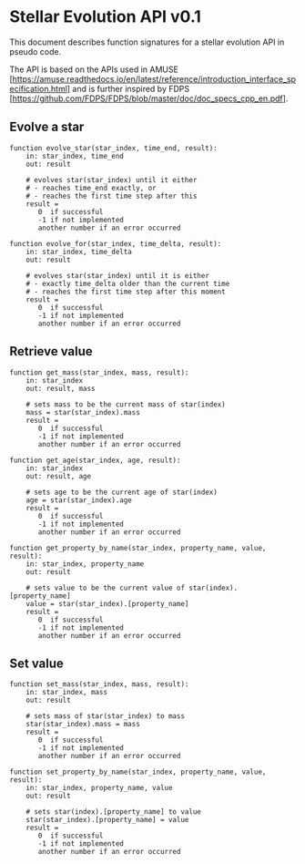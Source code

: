 # Stellar Evolution API v0.1
This document describes function signatures for a stellar evolution API in pseudo code.

The API is based on the APIs used in AMUSE [https://amuse.readthedocs.io/en/latest/reference/introduction_interface_specification.html] and is further inspired by FDPS [https://github.com/FDPS/FDPS/blob/master/doc/doc_specs_cpp_en.pdf].

## Evolve a star

```
function evolve_star(star_index, time_end, result):
    in: star_index, time_end
    out: result

    # evolves star(star_index) until it either
    # - reaches time_end exactly, or
    # - reaches the first time step after this
    result =
       0  if successful
       -1 if not implemented
       another number if an error occurred
```

```
function evolve_for(star_index, time_delta, result):
    in: star_index, time_delta
    out: result

    # evolves star(star_index) until it is either
    # - exactly time_delta older than the current time
    # - reaches the first time step after this moment
    result =
       0  if successful
       -1 if not implemented
       another number if an error occurred
```

## Retrieve value

```
function get_mass(star_index, mass, result):
    in: star_index
    out: result, mass

    # sets mass to be the current mass of star(index)
    mass = star(star_index).mass
    result = 
       0  if successful
       -1 if not implemented
       another number if an error occurred
```
```
function get_age(star_index, age, result):
    in: star_index
    out: result, age

    # sets age to be the current age of star(index)
    age = star(star_index).age
    result = 
       0  if successful
       -1 if not implemented
       another number if an error occurred
```
```
function get_property_by_name(star_index, property_name, value, result):
    in: star_index, property_name
    out: result

    # sets value to be the current value of star(index).[property_name]
    value = star(star_index).[property_name]
    result = 
       0  if successful
       -1 if not implemented
       another number if an error occurred
```

## Set value

```
function set_mass(star_index, mass, result):
    in: star_index, mass
    out: result

    # sets mass of star(star_index) to mass
    star(star_index).mass = mass
    result = 
       0  if successful
       -1 if not implemented
       another number if an error occurred
```
```
function set_property_by_name(star_index, property_name, value, result):
    in: star_index, property_name, value
    out: result

    # sets star(index).[property_name] to value
    star(star_index).[property_name] = value
    result = 
       0  if successful
       -1 if not implemented
       another number if an error occurred
```
